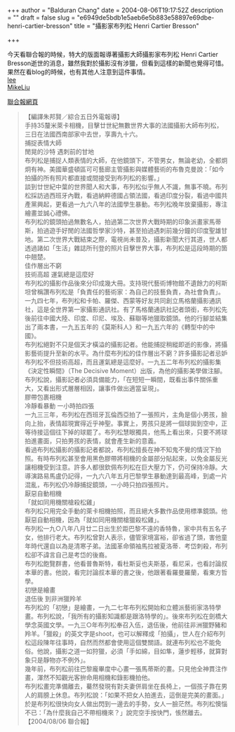 +++
author = "Balduran Chang"
date = 2004-08-06T19:17:52Z
description = ""
draft = false
slug = "e6949de5bdb1e5aeb6e5b883e58897e69dbe-henri-cartier-bresson"
title = "攝影家布列松 Henri Cartier Bresson"

+++


今天看聯合報的時候，特大的版面報導著攝影大師攝影家布列松 Henri Cartier Bresson逝世的消息，雖然我對於攝影沒有涉獵，但看到這樣的新聞也覺得可惜。  
 果然在看blog的時候，也有其他人注意到這件事情。  
[lee](http://blog.inninn.idv.tw/archives/000153.html)  
[MikeLiu](http://photozone.blogdns.org/blog/space/start/2004-08-05/1#Henri_Cartier-Bresson_is_Die)

  
[聯合報網頁](http://www.udn.com/2004/8/6/NEWS/WORLD/WOR4/2170375.shtml)

> 【編譯朱邦賢／綜合五日外電報導】  
>  手持35釐米萊卡相機，目擊廿世紀無數世界大事的法國攝影大師布列松，三日在法國西南部家中去世，享壽九十六。  
>  捕捉表情大師  
>  閒晃的沙特 遇刺前的甘地  
>  布列松是捕捉人類表情的大師，在他鏡頭下，不管男女，無論老幼，全都炯炯有神。美國華盛頓區可可藝廊主管攝影與媒體藝術的布魯克曼說：「如今拍攝的所有照片都直接或間接受到布列松的影響。」  
>  談到廿世紀中葉的世界聞人和大事，布列松似乎無人不識，無事不曉。布列松採訪過西班牙內戰，看過納粹德國占領法國，看過印度分裂，看過中國共產黨興起，更看過一九六八年的法國學生暴動。布列松晚年放棄攝影，專注繪畫並誠心禮佛。  
>  布列松的鏡頭拍過無數名人，拍過第二次世界大戰時期的印象派畫家馬蒂斯，拍過遊手好閒的法國哲學家沙特，甚至拍過遇刺前幾分鐘的印度聖雄甘地。第二次世界大戰結束之際，電視尚未普及，攝影新聞大行其道，世人都透過諸如「生活」雜誌所刊登的照片目擊世界大事，布列松是這段時期的箇中翹楚。  
>  佳作層出不窮  
>  技術高超 運氣總是這麼好  
>  布列松的攝影作品後來分印成幾大冊。支持現代藝術博物館不遺餘力的柯斯坦曾稱讚布列松是「負責任的藝術家：為自己的技藝負責，為社會負責」。  
>  一九四七年，布列松和卡帕、羅傑、西蒙等好友共同創立馬格蘭攝影通訊社，這是全世界第一家攝影通訊社。有了馬格蘭通訊社記者頭銜，布列松先後前往中國大陸、印度、印尼、埃及、蘇聯等地獵取鏡頭。他的行腳並結集出了兩本書，一九五五年的《莫斯科人》和一九五六年的《轉型中的中國》。  
>  布列松絕對不只是個天才橫溢的攝影記者。他能捕捉稍縱即逝的影像，將攝影藝術提升至新的水平。為什麼布列松的佳作層出不窮？許多攝影記者忌妒布列松不但技術高超，而且運氣總是這麼好。一九五二年布列松的攝影集《決定性瞬間》（The Decisive Moment）出版，為他的攝影美學做注腳。布列松說，攝影記者必須具備能力，「在短短一瞬間，既看出事件關係重大，又看出形式層層相因，讓事件做出適當呈現」。  
>  膠帶包裹相機  
>  冷靜看暴動 一小時拍四張  
>  一九三三年，布列松在西班牙瓦倫西亞拍了一張照片，主角是個小男孩，臉向上抬，表情超現實得近乎神聖。事實上，男孩只是將一個球拋到空中，正等待接這個往下掉的球罷了。布列松慧眼獨具，他馬上看出來，只要不將球拍進畫面，只拍男孩的表情，就會產生新的意義。  
>  看過布列松攝影的攝影記者都說，布列松擅長在神不知鬼不覺的情況下拍照。有時布列松甚至會用黑色膠帶將相機的金屬部分貼起來，以免金屬反光讓相機受到注意。許多人都很欽佩布列松在巨大壓力下，仍可保持冷靜。大導演路易馬盧仍記得，一九六八年五月巴黎學生暴動達到最高峰，到處一片混亂，布列松仍冷靜捕捉鏡頭，一小時只拍四張照片。  
>  厭惡自動相機  
>  「就如同用機關槍殺松雞」  
>  布列松只用完全手動的萊卡相機拍照，而且絕大多數作品使用標準鏡頭。他厭惡自動相機，因為「就如同用機關槍獵殺松雞」。  
>  布列松一九○八年八月廿二日出生於距巴黎不遠的香特魯，家中共有五名子女，他排行老大。布列松曾對人表示，儘管家境富裕，卻省過了頭，害他童年時代還自以為是清寒子弟。法國革命領袖馬拉被夏洛蒂．考岱刺殺，布列松卻不諱言自己是考岱的後裔。  
>  布列松飽覽群書，他看普魯斯特，看杜斯妥也夫斯基，看尼采，也看討論叔本華的書。他說，看完討論叔本華的書之後，他跟著看羅曼羅蘭，看東方哲學。  
>  初戀是繪畫  
>  退伍後 到非洲獵羚羊  
>  布列松的「初戀」是繪畫，一九二七年布列松開始和立體派藝術家洛特學畫。布列松說，「我所有的攝影知識都是跟洛特學的」。後來布列松在劍橋大學念英國文學。一九三○年布列松奉召入伍，退伍後，他前往非洲獵野豬和羚羊。「獵殺」的英文字是shoot，也可以解釋成「拍攝」，世人在介紹布列松這段陳年往事時，自然而然都會使用這個雙關語。就連布列松也不能免俗。他說，攝影之道一如狩獵，必須「手如綿，目如隼，蓮步輕移，就算對象只是靜物亦不例外」。  
>  幾年前，布列松前往巴黎龐畢度中心畫一張馬蒂斯的畫。只見他全神貫注作畫，渾然不知觀光客拚命用相機和錄影機拍他。  
>  布列松畫完準備離去，驀然發現有對夫妻併肩坐在長椅上，一個孩子靠在男人的肩膀上休息。布列松說：「如果不把女人拍進去，這倒是完美的畫面。」於是布列松很快向女人做出閃到一邊去的手勢，女人一臉茫然。布列松懊惱不已：「為什麼我自己不帶相機來？」說完空手按快門，悵然離去。  
>  【2004/08/06 聯合報】

